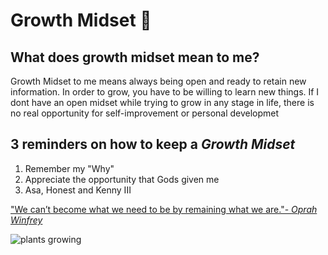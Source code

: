 # Growth Midset :brain: 

## What does growth midset mean to me?

Growth Midset to me means always being open and ready to retain new information.  In order to grow, you have to be willing to learn new things.  If I dont have an open midset while trying to grow in any stage in life, there is no real opportunity for self-improvement or personal developmet 

## 3 reminders on how to keep a *Growth Midset*

<ol>
    <li>Remember my "Why"</li>
    <li>Appreciate the opportunity that Gods given me</li>
    <li>Asa, Honest and Kenny III</li>
</ol>

["We can’t become what we need to be by remaining what we are."- *Oprah Winfrey*](https://open.spotify.com/track/1ofhfV90EnYhEr7Un2fWiv?si=0554b5b1c5d642f1)

![plants growing](https://th.bing.com/th/id/OIP.nhsJOneadQKNgVrjpqkcvgHaDl?rs=1&pid=ImgDetMain)